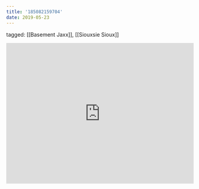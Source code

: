 ```yaml
---
title: '185082159704'
date: 2019-05-23
---
```

tagged: [[Basement Jaxx]], [[Siouxsie Sioux]]
<iframe allow="accelerometer; autoplay; clipboard-write; encrypted-media; gyroscope; picture-in-picture" allowfullscreen="" frameborder="0" height="375" id="youtube_iframe" src="https://www.youtube.com/embed/yJvyI3KYMIA?feature=oembed&amp;enablejsapi=1&amp;origin=https://safe.txmblr.com&amp;wmode=opaque" width="500"></iframe>